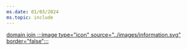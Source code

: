 ```yaml
---
ms.date: 01/03/2024
ms.topic: include
---
```


[domain join :::image type="icon" source="../images/information.svg" border="false":::](../../how-it-works.md)
